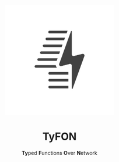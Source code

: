 <div align="center">
  <img src="/tyfon.svg" width="300px"/>
  <h1>TyFON</h1>
  <span><b>Ty</b>ped <b>F</b>unctions <b>O</b>ver <b>N</b>etwork</span>
</div>

